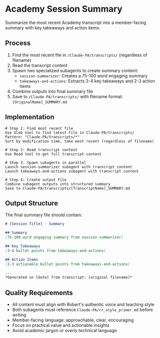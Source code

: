 # Academy Session Summary

Summarize the most recent Academy transcript into a member-facing summary with key takeaways and action items.

## Process

1. Find the most recent file in `/Claude-PA/transcripts/` (regardless of filename)
2. Read the transcript content
3. Spawn two specialized subagents to create summary content:
   - `session-summarizer`: Creates a 75-100 word engaging summary
   - `takeaways-and-actions`: Extracts 3-4 key takeaways and 2-3 action items
4. Combine outputs into final summary file
5. Save to `/Claude-PA/transcripts/` with filename format: `[OriginalName]_SUMMARY.md`

## Implementation

```
# Step 1: Find most recent file
Use Glob tool to find latest file in Claude-PA/transcripts/
Pattern: "Claude-PA/transcripts/*"
Sort by modification time, take most recent (regardless of filename)

# Step 2: Read transcript content
Use Read tool to get full transcript content

# Step 3: Spawn subagents in parallel
Launch session-summarizer subagent with transcript content
Launch takeaways-and-actions subagent with transcript content

# Step 4: Create output file
Combine subagent outputs into structured summary
Save to Claude-PA/transcripts/[TranscriptName]_SUMMARY.md
```

## Output Structure

The final summary file should contain:

```markdown
# [Session Title] - Summary

## Summary
[75-100 word engaging summary from session-summarizer]

## Key Takeaways
[3-4 bullet points from takeaways-and-actions]

## Action Items
[2-3 actionable bullet points from takeaways-and-actions]

---
*Generated on [date] from transcript: [original filename]*
```

## Quality Requirements

- All content must align with Robert's authentic voice and teaching style
- Both subagents must reference `Claude-PA/rr_style_primer.md` before writing
- Member-facing language: approachable, clear, encouraging
- Focus on practical value and actionable insights
- Avoid academic jargon or overly technical language